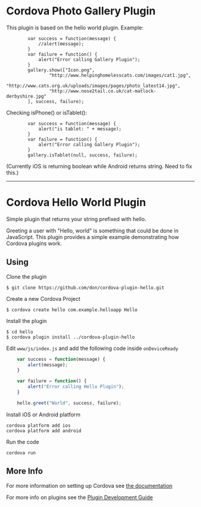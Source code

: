 # Cordova Photo Gallery Plugin

This plugin is based on the hello world plugin. Example:

```
		var success = function(message) {
			//alert(message);
		}
		var failure = function() {
			alert("Error calling Gallery Plugin");
		}
		gallery.show(["Icon.png", 
				"http://www.helpinghomelesscats.com/images/cat1.jpg",
				"http://www.cats.org.uk/uploads/images/pages/photo_latest14.jpg",
				"http://www.nose2tail.co.uk/cat-matlock-derbyshire.jpg"
		], success, failure);
```

Checking isPhone() or isTablet():

```
		var success = function(message) {
			alert("is tablet: " + message);
		}
		var failure = function() {
			alert("Error calling Gallery Plugin");
		}
		gallery.isTablet(null, success, failure);
```
(Currently iOS is returning boolean while Android returns string. Need to fix this.)

---

# Cordova Hello World Plugin

Simple plugin that returns your string prefixed with hello.

Greeting a user with "Hello, world" is something that could be done in JavaScript. This plugin provides a simple example demonstrating how Cordova plugins work.

## Using
Clone the plugin

    $ git clone https://github.com/don/cordova-plugin-hello.git

Create a new Cordova Project

    $ cordova create hello com.example.helloapp Hello
    
Install the plugin

    $ cd hello
    $ cordova plugin install ../cordova-plugin-hello
    

Edit `www/js/index.js` and add the following code inside `onDeviceReady`

```js
    var success = function(message) {
        alert(message);
    }

    var failure = function() {
        alert("Error calling Hello Plugin");
    }

    hello.greet("World", success, failure);
```

Install iOS or Android platform

    cordova platform add ios
    cordova platform add android
    
Run the code

    cordova run 

## More Info

For more information on setting up Cordova see [the documentation](http://cordova.apache.org/docs/en/4.0.0/guide_cli_index.md.html#The%20Command-Line%20Interface)

For more info on plugins see the [Plugin Development Guide](http://cordova.apache.org/docs/en/4.0.0/guide_hybrid_plugins_index.md.html#Plugin%20Development%20Guide)

